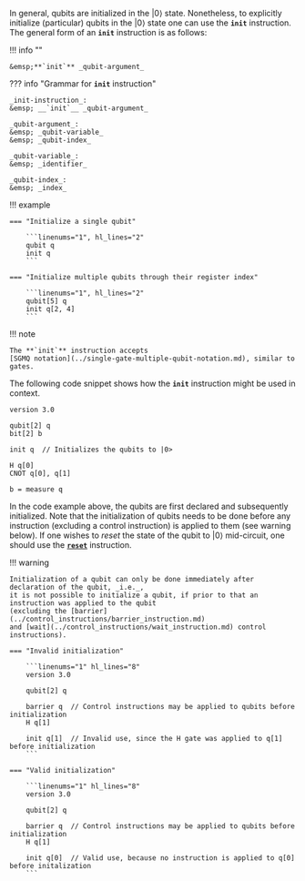 In general, qubits are initialized in the $|0\rangle$ state.
Nonetheless, to explicitly initialize (particular) qubits in the $|0\rangle$ state
one can use the **`init`** instruction.
The general form of an **`init`** instruction is as follows:

!!! info ""

    &emsp;**`init`** _qubit-argument_

??? info "Grammar for **`init`** instruction"
    
    _init-instruction_:  
    &emsp; __`init`__ _qubit-argument_

    _qubit-argument_:  
    &emsp; _qubit-variable_  
    &emsp; _qubit-index_

    _qubit-variable_:  
    &emsp; _identifier_

    _qubit-index_:  
    &emsp; _index_

!!! example

    === "Initialize a single qubit"
    
        ```linenums="1", hl_lines="2"
        qubit q
        init q
        ```
    
    === "Initialize multiple qubits through their register index"
    
        ```linenums="1", hl_lines="2"
        qubit[5] q
        init q[2, 4]
        ```

!!! note

    The **`init`** instruction accepts
    [SGMQ notation](../single-gate-multiple-qubit-notation.md), similar to gates.

The following code snippet shows how the **`init`** instruction might be used in context.

```linenums="1" hl_lines="6"
version 3.0

qubit[2] q
bit[2] b

init q  // Initializes the qubits to |0>

H q[0]
CNOT q[0], q[1]

b = measure q
```

In the code example above, the qubits are first declared and subsequently initialized.
Note that the initialization of qubits needs to be done before any instruction
(excluding a control instruction)
is applied to them (see warning below).
If one wishes to _reset_ the state of the qubit to $|0\rangle$ mid-circuit,
one should use the [**`reset`**](../non_unitary_instructions/reset_instruction.md) instruction.


!!! warning
    
    Initialization of a qubit can only be done immediately after declaration of the qubit, _i.e._, 
    it is not possible to initialize a qubit, if prior to that an instruction was applied to the qubit
    (excluding the [barrier](../control_instructions/barrier_instruction.md)
    and [wait](../control_instructions/wait_instruction.md) control instructions).

    === "Invalid initialization"
        
        ```linenums="1" hl_lines="8"
        version 3.0
    
        qubit[2] q

        barrier q  // Control instructions may be applied to qubits before initialization
        H q[1]

        init q[1]  // Invalid use, since the H gate was applied to q[1] before initialization
        ```

    === "Valid initialization"
        
        ```linenums="1" hl_lines="8"
        version 3.0
    
        qubit[2] q
    
        barrier q  // Control instructions may be applied to qubits before initialization
        H q[1]

        init q[0]  // Valid use, because no instruction is applied to q[0] before initalization
        ```
    
